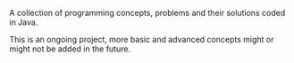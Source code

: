A collection of programming concepts, problems and their solutions coded in Java.

This is an ongoing project, more basic and advanced concepts might or might not be added in the future.